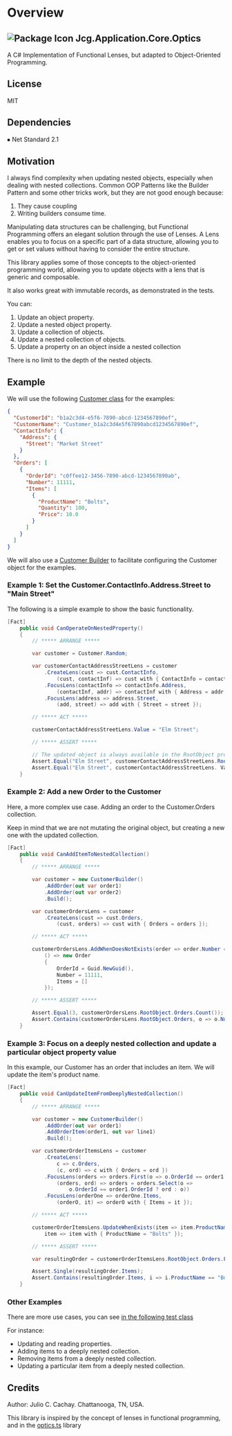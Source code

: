 # Overview
## ![Package Icon](icon.png) Jcg.Application.Core.Optics
A C# Implementation of Functional Lenses, but adapted to Object-Oriented Programming.
## License
MIT
## Dependencies
⦁   Net Standard 2.1
## Motivation
I always find complexity when updating nested objects, especially when dealing with nested collections. Common OOP Patterns like the Builder Pattern and some
other tricks work, but they are not good enough because:
1. They cause coupling
2. Writing builders consume time.

Manipulating data structures can be challenging, but Functional Programming offers an elegant solution through the use of Lenses. A Lens enables you to focus on a specific part of a data structure, allowing you to get or set values without having to consider the entire structure.

This library applies some of those concepts to the object-oriented programming world, allowing you to update objects with a lens that is generic and composable.

It also works great with immutable records, as demonstrated in the tests.

You can:
1. Update an object property.
2. Update a nested object property.
3. Update a collection of objects.
4. Update a nested collection of objects.
5. Update a property on an object inside a nested collection

There is no limit to the depth of the nested objects.

## Example
We will use the following [Customer class](https://github.com/juliocachaydev/application.core.optics/blob/main/Jcg.Application.Core.Optics/Jcg.Application.Core.Optics.Tests/TestCommon/Models/Customer.cs) for the examples:
```json 
{
  "CustomerId": "b1a2c3d4-e5f6-7890-abcd-1234567890ef",
  "CustomerName": "Customer_b1a2c3d4e5f67890abcd1234567890ef",
  "ContactInfo": {
    "Address": {
      "Street": "Market Street"
    }
  },
  "Orders": [
    {
      "OrderId": "c0ffee12-3456-7890-abcd-1234567890ab",
      "Number": 11111,
      "Items": [
        {
          "ProductName": "Bolts",
          "Quantity": 100,
          "Price": 10.0
        }
      ]
    }
  ]
}
```

We will also use a [Customer Builder](https://github.com/juliocachaydev/application.core.optics/blob/main/Jcg.Application.Core.Optics/Jcg.Application.Core.Optics.Tests/TestCommon/Models/CustomerBuilder.cs) to facilitate configuring the Customer object for the examples.


### Example 1: Set the Customer.ContactInfo.Address.Street to "Main Street"
The following is a simple example to show the basic functionality.

```csharp
[Fact]
    public void CanOperateOnNestedProperty()
    {
        // ***** ARRANGE *****

        var customer = Customer.Random;

        var customerContactAddressStreetLens = customer
            .CreateLens(cust => cust.ContactInfo,
                (cust, contactInf) => cust with { ContactInfo = contactInf })
            .FocusLens(contactInfo => contactInfo.Address,
                (contactInf, addr) => contactInf with { Address = addr })
            .FocusLens(address => address.Street,
                (add, street) => add with { Street = street });

        // ***** ACT *****

        customerContactAddressStreetLens.Value = "Elm Street";

        // ***** ASSERT *****

        // The updated object is always available in the RootObject property
        Assert.Equal("Elm Street", customerContactAddressStreetLens.RootObject.ContactInfo.Address.Street);
        Assert.Equal("Elm Street", customerContactAddressStreetLens. Value);
    }
```

### Example 2: Add a new Order to the Customer
Here, a more complex use case. Adding an order to the Customer.Orders collection.

Keep in mind that we are not mutating the original object, but creating a new one with the updated collection.
```csharp
[Fact]
    public void CanAddItemToNestedCollection()
    {
        // ***** ARRANGE *****

        var customer = new CustomerBuilder()
            .AddOrder(out var order1)
            .AddOrder(out var order2)
            .Build();

        var customerOrdersLens = customer
            .CreateLens(cust => cust.Orders,
                (cust, orders) => cust with { Orders = orders });

        // ***** ACT *****

        customerOrdersLens.AddWhenDoesNotExists(order => order.Number == 11111,
            () => new Order
            {
                OrderId = Guid.NewGuid(),
                Number = 11111,
                Items = []
            });

        // ***** ASSERT *****

        Assert.Equal(3, customerOrdersLens.RootObject.Orders.Count());
        Assert.Contains(customerOrdersLens.RootObject.Orders, o => o.Number == 11111);
    }
```

### Example 3: Focus on a deeply nested collection and update a particular object property value
In this example, our Customer has an order that includes an item. We will update the item's product name.

```csharp 
[Fact]
    public void CanUpdateItemFromDeeplyNestedCollection()
    {
        // ***** ARRANGE *****

        var customer = new CustomerBuilder()
            .AddOrder(out var order1)
            .AddOrderItem(order1, out var line1)
            .Build();

        var customerOrderItemsLens = customer
            .CreateLens(
                c => c.Orders,
                (c, ord) => c with { Orders = ord })
            .FocusLens(orders => orders.First(o => o.OrderId == order1.OrderId),
                (orders, ord) => orders = orders.Select(o =>
                    o.OrderId == order1.OrderId ? ord : o))
            .FocusLens(orderOne => orderOne.Items,
                (orderO, it) => orderO with { Items = it });

        // ***** ACT *****

        customerOrderItemsLens.UpdateWhenExists(item => item.ProductName == line1.ProductName,
            item => item with { ProductName = "Bolts" });

        // ***** ASSERT *****

        var resultingOrder = customerOrderItemsLens.RootObject.Orders.First(o => o.OrderId == order1.OrderId);

        Assert.Single(resultingOrder.Items);
        Assert.Contains(resultingOrder.Items, i => i.ProductName == "Bolts");
    }
```

### Other Examples
There are more use cases, you can see [in the following test class](https://github.com/juliocachaydev/application.core.optics/blob/main/Jcg.Application.Core.Optics/Jcg.Application.Core.Optics.Tests/LensTests.cs)

For instance:
- Updating and reading properties.
- Adding items to a deeply nested collection.
- Removing items from a deeply nested collection.
- Updating a particular item from a deeply nested collection.


## Credits
Author: Julio C. Cachay. Chattanooga, TN, USA.

This library is inspired by the concept of lenses in functional programming, and in the [optics.ts](https://akheron.github.io/optics-ts/) library
